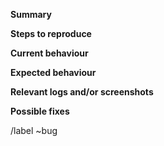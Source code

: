 **Summary**

**Steps to reproduce**

**Current behaviour**

**Expected behaviour**

**Relevant logs and/or screenshots**

**Possible fixes**

/label ~bug
